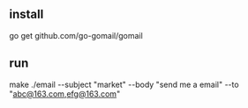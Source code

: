 ## install
go get github.com/go-gomail/gomail

## run
make
./email --subject "market" --body "send me a email" --to "abc@163.com,efg@163.com"
